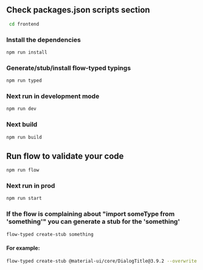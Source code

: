 ## Check packages.json scripts section
```bash
 cd frontend
```
### Install the dependencies
```bash
npm run install
```
### Generate/stub/install flow-typed typings
```bash
npm run typed
```
### Next run in development mode
```bash
npm run dev
```
### Next build
```bash
npm run build
```
## Run flow to validate your code
```bash
npm run flow
```
### Next run in prod
```bash
npm run start
```
### If the flow is complaining about "import someType from 'something'" you can generate a stub for the 'something'
```bash
flow-typed create-stub something
```
#### For example:
```bash
flow-typed create-stub @material-ui/core/DialogTitle@3.9.2 --overwrite
```